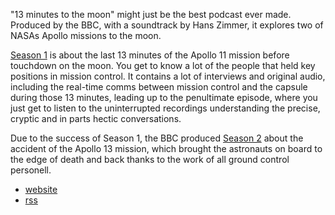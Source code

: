 "13 minutes to the moon" might just be the best podcast ever made. Produced by the BBC, with a soundtrack by Hans Zimmer, it explores two of NASAs Apollo missions to the moon.

[Season 1](https://www.bbc.co.uk/programmes/p083t547) is about the last 13 minutes of the Apollo 11 mission before touchdown on the moon. You get to know a lot of the people that held key positions in mission control. It contains a lot of interviews and original audio, including the real-time comms between mission control and the capsule during those 13 minutes, leading up to the penultimate episode, where you just get to listen to the uninterrupted recordings understanding the precise, cryptic and in parts hectic conversations.

Due to the success of Season 1, the BBC produced [Season 2](https://www.bbc.co.uk/programmes/p083wp70) about the accident of the Apollo 13 mission, which brought the astronauts on board to the edge of death and back thanks to the work of all ground control personell.

- [website](https://www.bbc.co.uk/programmes/w13xttx2)
- [rss](https://podcasts.files.bbci.co.uk/w13xttx2.rss)